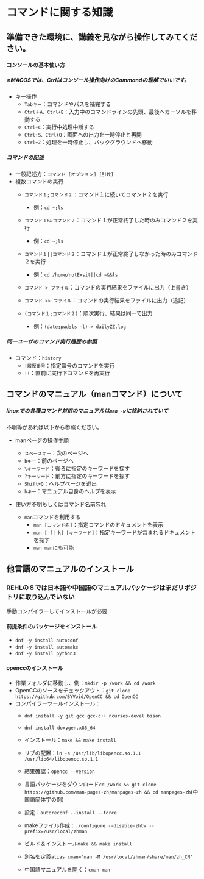 # コマンドに関する知識



## 準備できた環境に、講義を見ながら操作してみてください。



#### コンソールの基本使い方

##### ※MACOSでは、Ctrlはコンソール操作向けのCommandの理解でいいです。

- キー操作
  - `Tabキー`：コマンドやパスを補完する
  - `Ctrl＋A、Ctrl+E`：入力中のコマンドラインの先頭、最後へカーソルを移動する
  - `Ctrl+C`：実行中処理中断する
  - `Ctrl+S、Ctrl+Q`：画面への出力を一時停止と再開
  - `Ctrl+Z`：処理を一時停止し、バックグラウンドへ移動



##### コマンドの記述

- 一般記述方：`コマンド [オプション] [引数]`
- 複数コマンドの実行
  - `コマンド１;コマンド２`：コマンド１に続いてコマンド２を実行
    - 例：`cd ~;ls`
  - `コマンド１&&コマンド２`：コマンド１が正常終了した時のみコマンド２を実行
    - 例：`cd ~;ls`



  - `コマンド１||コマンド２`：コマンド１が正常終了しなかった時のみコマンド２を実行
    - 例：`cd /home/notExsit||cd ~&&ls`
  - `コマンド > ファイル`：コマンドの実行結果をファイルに出力（上書き）
  - `コマンド >> ファイル`：コマンドの実行結果をファイルに出力（追記）
  - `(コマンド１;コマンド２)`：順次実行、結果は同一で出力
    - 例：`(date;pwd;ls -l) > dailyZZ.log`



##### 同一ユーザのコマンド実行履歴の参照

- コマンド：`history`
  - `!履歴番号`：指定番号のコマンドを実行
  - `!!`：直前に実行下コマンドを再実行



## コマンドのマニュアル（manコマンド）について



##### linuxでの各種コマンド対応のマニュアルは`man -w`に格納されていて  
不明等があれば以下から参照ください。

- manページの操作手順
  - `スペースキー`：次のページへ
  - `bキー`：前のページへ
  - `\キーワード`：後ろに指定のキーワードを探す
  - `?キーワード`：前方に指定のキーワードを探す
  - `Shift+Q`：ヘルプページを退出
  - `hキー`：マニュアル自身のヘルプを表示



- 使い方不明もしくはコマンド名前忘れ
  - `man`コマンドを利用する
    - `man [コマンド名]`：指定コマンドのドキュメントを表示
    - `man [-f|-k] [キーワード]`：指定キーワードが含まれるドキュメントを探す
    - `man man`にも可能
<!-- [//] - マニュアルで表示された言語
[//]   - 必要に応じて言語パッケージをインストール
[//]     - `dnf -y install langpacks-ja`：日本語パッケージのインストール
[//]     - `dnf -y install langpacks-ja`：日本語パッケージのインストール
[//]     - `dnf list langpacks-*`：利用可能な言語パッケージ一覧を出す
[//]     - `localectl set-locale LANG=ja_JP.UTF-8`：システム全体の言語を変える
[//]     - `source /etc/locale.conf`：有効化
[//]     - `echo $LANG`：確認
[//]   - 利用可能なロケールを確認
[//]     - `locale -a`
[//]     - `dnf -y install man-pages-zh-CN`
[//]   - 指定の言語のマニュアルを開く
[//]     - `LANG=zh_CN man ls`-->



## 他言語のマニュアルのインストール



### REHLの８では日本語や中国語のマニュアルパッケージはまだリポジトリに取り込んでいない  
手動コンパイラーしてインストールが必要

#### 前提条件のパッケージをインストール

- `dnf -y install autoconf`
- `dnf -y install automake`
- `dnf -y install python3`



#### openccのインストール

- 作業フォルダに移動し、例：`mkdir -p /work && cd /work`
- OpenCCのソースをチェックアウト：`git clone https://github.com/BYVoid/OpenCC && cd OpenCC`
- コンパイラーツールインストール：
  - `dnf install -y git gcc gcc-c++ ncurses-devel bison`
  - `dnf install doxygen.x86_64`



  - インストール：`make && make install`
  - リブの配置：`ln -s /usr/lib/libopencc.so.1.1 /usr/lib64/libopencc.so.1.1`
  - 結果確認：`opencc --version`



  - 言語パッケージをダウンロード`cd /work && git clone https://github.com/man-pages-zh/manpages-zh && cd manpages-zh`(中国語简体字の例)
  - 設定：`autoreconf --install --force`
  - makeファイル作成：`./configure --disable-zhtw --prefix=/usr/local/zhman`
  - ビルド＆インストール`make && make install`
  - 別名を定義`alias cman='man -M /usr/local/zhman/share/man/zh_CN'`
  - 中国語マニュアルを開く：`cman man`